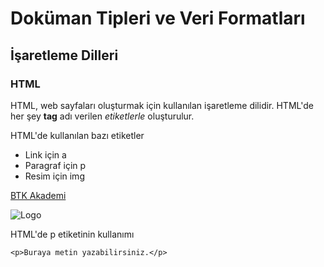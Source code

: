# Doküman Tipleri ve Veri Formatları
## İşaretleme Dilleri
### HTML

HTML, web sayfaları oluşturmak için kullanılan işaretleme dilidir. HTML'de her şey **tag** adı verilen *etiketlerle* oluşturulur.

HTML'de kullanılan bazı etiketler
- Link için a
- Paragraf için p
- Resim için img

[BTK Akademi](https://www.btkakademi.gov.tr)

![Logo](https://assets-btkakademi-gov-tr.akamaized.net/api/service/v1/public/51/assets/dm_logo.png?ts=1695810534759)

HTML'de p etiketinin kullanımı
```
<p>Buraya metin yazabilirsiniz.</p>
```